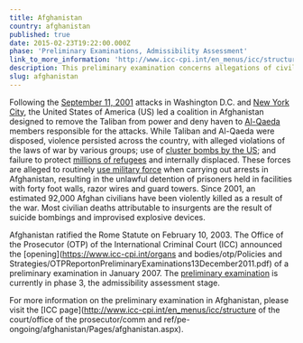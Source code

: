 ```yaml
---
title: Afghanistan
country: afghanistan
published: true
date: 2015-02-23T19:22:00.000Z
phase: 'Preliminary Examinations, Admissibility Assessment'
link_to_more_information: 'http://www.icc-cpi.int/en_menus/icc/structure%20of%20the%20court/office%20of%20the%20prosecutor/comm%20and%20ref/pe-ongoing/afghanistan/Pages/afghanistan.aspx'
description: This preliminary examination concerns allegations of civilians killed by US-led coalition forces following the post-9/11 occupation. The preliminary examination is currently in the admissibility assessment stage.
slug: afghanistan
---
```



Following the [September 11, 2001](http://www.theguardian.com/commentisfree/2011/sep/05/9-11-impact-world-al-qaida) attacks in Washington D.C. and [New York City](http://www.nytimes.com/learning/general/onthisday/big/0911.html), the United States of America (US) led a coalition in Afghanistan designed to remove the Taliban from power and deny haven to [Al-Qaeda](http://foreignpolicy.com/2014/03/17/al-qaeda-core-a-short-history/) members responsible for the attacks. While Taliban and Al-Qaeda were disposed, violence persisted across the country, with alleged violations of the laws of war by various groups; use of [cluster bombs by the US](https://www.hrw.org/legacy/backgrounder/arms/cluster-bck1031.htm); and failure to protect [millions of refugees](http://foreignpolicy.com/2016/02/04/americas-afghan-refugee-crisis/) and internally displaced. These forces are alleged to routinely [use military force](https://www.hrw.org/reports/2004/afghanistan0304/3.htm) when carrying out arrests in Afghanistan, resulting in the unlawful detention of prisoners held in facilities with forty foot walls, razor wires and guard towers. Since 2001, an estimated 92,000 Afghan civilians have been violently killed as a result of the war. Most civilian deaths attributable to insurgents are the result of suicide bombings and improvised explosive devices.

Afghanistan ratified the Rome Statute on February 10, 2003. The Office of the Prosecutor (OTP) of the International Criminal Court (ICC) announced the [opening](https://www.icc-cpi.int/organs and bodies/otp/Policies and Strategies/OTPReportonPreliminaryExaminations13December2011.pdf) of a preliminary examination in January 2007. The [preliminary examination](https://www.icc-cpi.int/iccdocs/otp/OTP-PE-rep-2015-Eng.pdf) is currently in phase 3, the admissibility assessment stage.

For more information on the preliminary examination in Afghanistan, please visit the [ICC page](http://www.icc-cpi.int/en_menus/icc/structure of the court/office of the prosecutor/comm and ref/pe-ongoing/afghanistan/Pages/afghanistan.aspx).